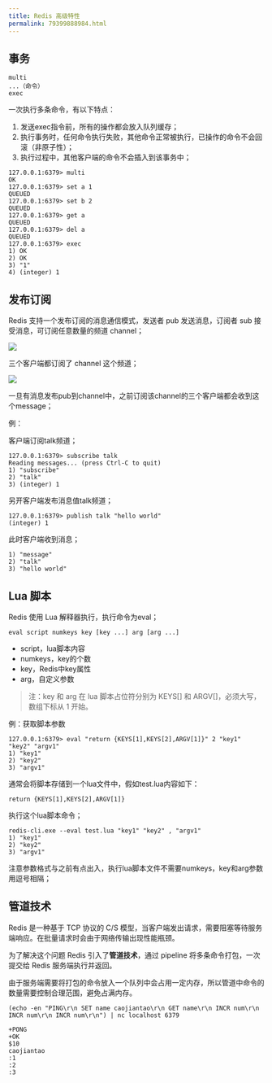 ```yaml
---
title: Redis 高级特性
permalink: 79399888984.html
---
```


## 事务

```
multi
...（命令）
exec
```

一次执行多条命令，有以下特点：

1. 发送exec指令前，所有的操作都会放入队列缓存；
2. 执行事务时，任何命令执行失败，其他命令正常被执行，已操作的命令不会回滚（非原子性）；
3. 执行过程中，其他客户端的命令不会插入到该事务中；

```
127.0.0.1:6379> multi
OK
127.0.0.1:6379> set a 1
QUEUED
127.0.0.1:6379> set b 2
QUEUED
127.0.0.1:6379> get a
QUEUED
127.0.0.1:6379> del a
QUEUED
127.0.0.1:6379> exec
1) OK
2) OK
3) "1"
4) (integer) 1
```

## 发布订阅

Redis 支持一个发布订阅的消息通信模式，发送者 pub 发送消息，订阅者 sub 接受消息，可订阅任意数量的频道 channel；

![](http://image.caojiantao.site:1024/b1ed19ea5252410359dddf59fcc0edb6.png)

三个客户端都订阅了 channel 这个频道；

![](http://image.caojiantao.site:1024/ba6dedbb00246fc7016fd630e51201c0.png)

一旦有消息发布pub到channel中，之前订阅该channel的三个客户端都会收到这个message；

例：

客户端订阅talk频道；

```
127.0.0.1:6379> subscribe talk
Reading messages... (press Ctrl-C to quit)
1) "subscribe"
2) "talk"
3) (integer) 1
```

另开客户端发布消息值talk频道；

```
127.0.0.1:6379> publish talk "hello world"
(integer) 1
```

此时客户端收到消息；

```
1) "message"
2) "talk"
3) "hello world"
```

## Lua 脚本

Redis 使用 Lua 解释器执行，执行命令为eval；

```
eval script numkeys key [key ...] arg [arg ...]
```

- script，lua脚本内容
- numkeys，key的个数
- key，Redis中key属性
- arg，自定义参数

> 注：key 和 arg 在 lua 脚本占位符分别为 KEYS[] 和 ARGV[]，必须大写，数组下标从 1 开始。

例：获取脚本参数

```
127.0.0.1:6379> eval "return {KEYS[1],KEYS[2],ARGV[1]}" 2 "key1" "key2" "argv1"
1) "key1"
2) "key2"
3) "argv1"
```

通常会将脚本存储到一个lua文件中，假如test.lua内容如下：

```
return {KEYS[1],KEYS[2],ARGV[1]}
```

执行这个lua脚本命令；

```
redis-cli.exe --eval test.lua "key1" "key2" , "argv1"
1) "key1"
2) "key2"
3) "argv1"
```

注意参数格式与之前有点出入，执行lua脚本文件不需要numkeys，key和arg参数用逗号相隔；

## 管道技术

Redis 是一种基于 TCP 协议的 C/S 模型，当客户端发出请求，需要阻塞等待服务端响应。在批量请求时会由于网络传输出现性能瓶颈。

为了解决这个问题 Redis 引入了**管道技术**，通过 pipeline 将多条命令打包，一次提交给 Redis 服务端执行并返回。

由于服务端需要将打包的命令放入一个队列中会占用一定内存，所以管道中命令的数量需要控制合理范围，避免占满内存。

```
(echo -en "PING\r\n SET name caojiantao\r\n GET name\r\n INCR num\r\n INCR num\r\n INCR num\r\n") | nc localhost 6379

+PONG
+OK
$10
caojiantao
:1
:2
:3
```
